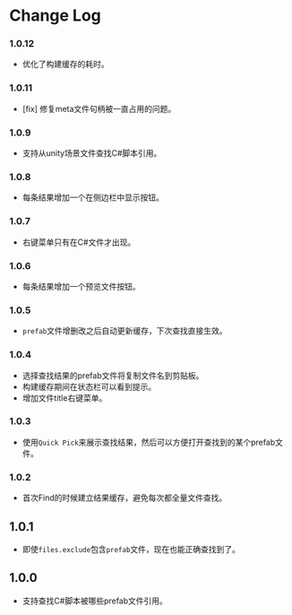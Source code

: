 # Change Log

### 1.0.12

* 优化了构建缓存的耗时。

### 1.0.11

* [fix] 修复meta文件句柄被一直占用的问题。

### 1.0.9

* 支持从unity场景文件查找C#脚本引用。

### 1.0.8

* 每条结果增加一个在侧边栏中显示按钮。

### 1.0.7

* 右键菜单只有在C#文件才出现。

### 1.0.6

* 每条结果增加一个预览文件按钮。

### 1.0.5

* `prefab`文件增删改之后自动更新缓存，下次查找直接生效。

### 1.0.4

* 选择查找结果的prefab文件将复制文件名到剪贴板。
* 构建缓存期间在状态栏可以看到提示。
* 增加文件title右键菜单。

### 1.0.3

* 使用`Quick Pick`来展示查找结果，然后可以方便打开查找到的某个prefab文件。

### 1.0.2

* 首次Find的时候建立结果缓存，避免每次都全量文件查找。

## 1.0.1

* 即使`files.exclude`包含`prefab`文件，现在也能正确查找到了。

## 1.0.0

* 支持查找C#脚本被哪些prefab文件引用。